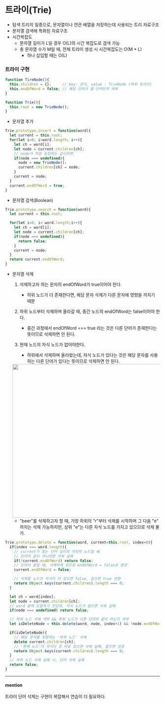 
# 트라이(Trie)
  - 탐색 트리의 일종으로, 문자열이나 연관 배열을 저장하는데 사용되는 트리 자료구조
  - 문자열 검색에 특화된 자료구조
  - 시간복잡도 
    - 문자열 길이가 L일 경우 O(L)의 시간 복잡도로 검색 가능
    - 총 문자열 수가 M일 때, 전체 트라이 생성 시 시간복잡도는 O(M * L)
      - 하나 삽입할 때는 O(L)
    


### 트라이 구현

```javascript
function TireNode(){
  this.children = {};     // key: 문자, value : TrieNode (하위 트라이)
  this.endOfWord = false; // 해당 단어가 끝 단어인지 여부
}

function Trie(){
  this.root = new TrieNode();
}
```
- 문자열 추가
```javascript
Trie.prototype.insert = function(word){
  let current = this.root;
  for(let i=0; i<word.length; i++){
    let ch = word[i];
    let node = current.children[ch];
    // node가 처음 등장하는 값이라면,
    if(node === undefined){
      node = new TrieNode();
      current.children[ch] = node;
    }
    current = node;
  }
  current.endOfWord = true;
}
```
- 문자열 검색(Boolean)
```javascript
Trie.prototype.search = function(word){
  let current = this.root;

  for(let i=0; i< word.length;i++){
    let ch = word[i];
    let node = current.children[ch];
    if(node === undefined){
      return false;
    }
    current = node;
  }
  return current.endOfWord;
}

```
- 문자열 삭제
  1. 삭제하고자 하는 문자의 endOfWord가 true이어야 한다.
      - 하위 노드가 더 존재한다면, 해당 문자 삭제가 다른 문자에 영향을 끼치기 때문

  2. 하위 노드부터 삭제하며 올라갈 때, 중간 노드의 endOfWord는 false이어야 한다.
      - 중간 과정에서 endOfWord === true 라는 것은 다른 단어가 존재한다는 뜻이므로 삭제하면 안 된다.
  
  3. 현재 노드의 자식 노드가 없어야한다.
      - 하위에서 삭제하며 올라왔는데, 자식 노드가 있다는 것은 해당 문자를 사용하는 다른 단어가 있다는 뜻이므로 삭제하면 안 된다.
  
  <img src="https://img1.daumcdn.net/thumb/R1280x0/?scode=mtistory2&fname=https%3A%2F%2Fk.kakaocdn.net%2Fdn%2Fdy1Z8N%2FbtqYE8zxugn%2FwkYf4ptTrjoJLmy9istFVK%2Fimg.png" width="500px">

    - "beer"를 삭제하고자 할 때, 가장 하위의 "r"부터 삭제를 시작하며 그 다음 "e" 까지는 삭제 가능하지만, 상위 "e"는 다른 자식 노드를 가지고 있으므로 삭제 불가.




```javascript
Trie.prototype.delete = function(word, current=this.root, index=0){
  if(index === word.length){
    // current가 찾는 단어 길이의 마지막 노드일 때
    // 단어의 끝이 아니라면 삭제 실패
    if(!current.endOfWord) return false;
    // 단어의 끝일 때, 삭제하게 되므로 endOfWord = false로 변경
    current.endOfWord = false;

    // 삭제할 노드의 자식이 더 있으면 false, 없으면 true 반환
    return Object.keys(current.children).length === 0;
  }

  let ch = word[index];
  let node = current.children[ch];
  // word 끝에 도달하기 전인데, 자식 노드가 없으면 삭제 실패
  if(node === undefined) return false;

  // 하위 노드 삭제 여부 && 하위 노드가 다른 단어의 끝이 아닌지 여부
  let isDeleteNode = this.delete(word, node, index+1) && !node.endOfWord;

  if(isDeleteNode){
    // 해당 문자를 포함하는 '하위 노드' 삭제
    delete current.children[ch];
    // '현재 노드'의 자식이 또 따로 있으면 삭제 실패, 없으면 성공
    return Object.keys(current.children).length === 0;
  }
  // 하위 노드 삭제 실패 시, 단어 삭제 실패
  return false;
}
```



---

#### mention
  트라이 단어 삭제는 구현이 복잡해서 연습이 더 필요하다.

